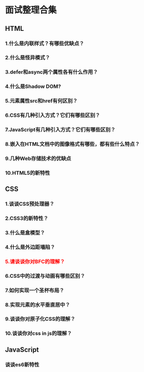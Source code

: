 # 面试整理合集

## HTML
### 1.什么是内联样式？有哪些优缺点？
### 2.什么是怪异模式？
### 3.defer和async两个属性各有什么作用？
### 4.什么是Shadow DOM?
### 5.元素属性src和href有何区别？
### 6.CSS有几种引入方式？它们有哪些区别？
### 7.JavaScript有几种引入方式？它们有哪些区别？
### 8.嵌入在HTML文档中的图像格式有哪些，都有些什么特点？
### 9.几种Web存储技术的优缺点
### 10.HTML5的新特性

## CSS
### 1.谈谈CSS预处理器？
### 2.CSS3的新特性？
### 3.什么是盒模型？
### 4.什么是外边距塌陷？
### <font color=red>5.请谈谈你对BFC的理解？</font>
### 6.CSS中的过渡与动画有哪些区别？
### 7.如何实现一个圣杯布局？
### 8.实现元素的水平垂直居中？
### 9.谈谈你对原子化CSS的理解？
### 10.谈谈你对css in js的理解？

## JavaScript

### 谈谈es6新特性


